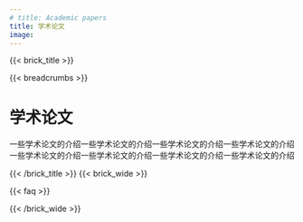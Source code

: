```yaml
---
# title: Academic papers
title: 学术论文
image:
--- 
```

{{< brick_title >}}

{{< breadcrumbs >}}

# 学术论文

一些学术论文的介绍一些学术论文的介绍一些学术论文的介绍一些学术论文的介绍一些学术论文的介绍一些学术论文的介绍一些学术论文的介绍一些学术论文的介绍

{{< /brick_title >}}
{{< brick_wide >}}

{{< faq >}}

{{< /brick_wide >}}
